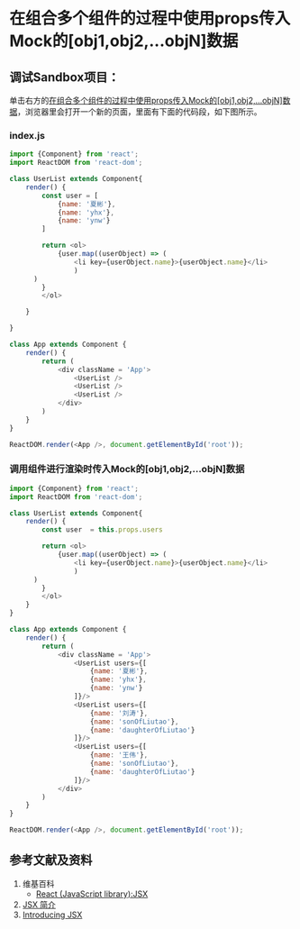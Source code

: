 # 在组合多个组件的过程中使用props传入Mock的[obj1,obj2,...objN]数据

## 调试Sandbox项目：
单击右方的[在组合多个组件的过程中使用props传入Mock的[obj1,obj2,...objN]数据](https://codesandbox.io/s/zaizuheduogezujiandeguochengzhongchuanrumockdeobj1obj2objnshuju-sw1p2?file=/src/index.js)，浏览器里会打开一个新的页面，里面有下面的代码段，如下图所示。

### index.js
```javascript
import {Component} from 'react';
import ReactDOM from 'react-dom';

class UserList extends Component{
	render() {
		const user = [
			{name: '夏彬'},
			{name: 'yhx'},
			{name: 'ynw'}
		]

		return <ol>
			{user.map((userObject) => (
				<li key={userObject.name}>{userObject.name}</li>
				)
      )
		}
		</ol>

	}

}

class App extends Component {
	render() {
		return (
			<div className = 'App'>
				<UserList />
				<UserList />
				<UserList />				
			</div>	
		)
	}
}

ReactDOM.render(<App />, document.getElementById('root'));
```

### 调用组件进行渲染时传入Mock的[obj1,obj2,...objN]数据
```javascript
import {Component} from 'react';
import ReactDOM from 'react-dom';

class UserList extends Component{
	render() {
		const user  = this.props.users

		return <ol>
			{user.map((userObject) => (
				<li key={userObject.name}>{userObject.name}</li>
				)
      )
		}
		</ol>
	}
}

class App extends Component {
	render() {
		return (
			<div className = 'App'>
				<UserList users={[
					{name: '夏彬'},
					{name: 'yhx'},
					{name: 'ynw'}
				]}/>
				<UserList users={[
					{name: '刘涛'},
					{name: 'sonOfLiutao'},
					{name: 'daughterOfLiutao'}
				]}/>
				<UserList users={[
					{name: '王伟'},
					{name: 'sonOfLiutao'},
					{name: 'daughterOfLiutao'}
				]}/>				
			</div>	
		)
	}
}

ReactDOM.render(<App />, document.getElementById('root'));
```

## 参考文献及资料

1. 维基百科
	- [React (JavaScript library):JSX](https://en.wikipedia.org/wiki/React_(JavaScript_library)#JSX)
2. [JSX 简介](https://react.docschina.org/docs/introducing-jsx.html)
3. [Introducing JSX](https://reactjs.org/docs/introducing-jsx.html)

